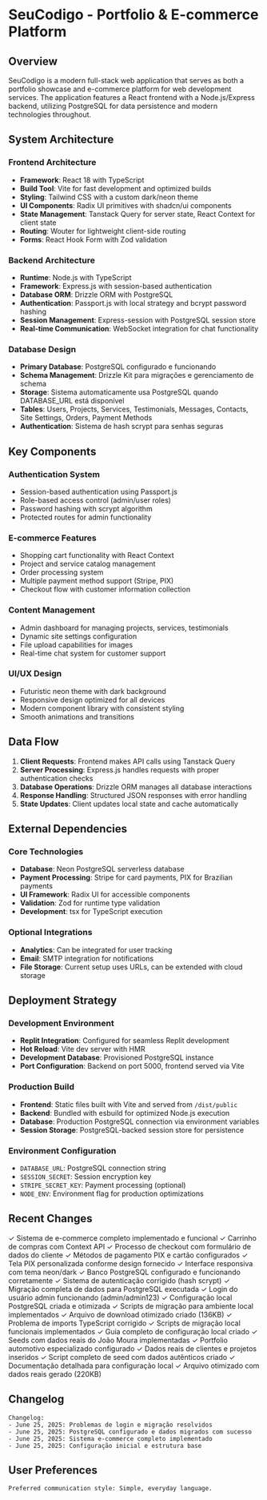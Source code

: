 # SeuCodigo - Portfolio & E-commerce Platform

## Overview

SeuCodigo is a modern full-stack web application that serves as both a portfolio showcase and e-commerce platform for web development services. The application features a React frontend with a Node.js/Express backend, utilizing PostgreSQL for data persistence and modern technologies throughout.

## System Architecture

### Frontend Architecture
- **Framework**: React 18 with TypeScript
- **Build Tool**: Vite for fast development and optimized builds
- **Styling**: Tailwind CSS with a custom dark/neon theme
- **UI Components**: Radix UI primitives with shadcn/ui components
- **State Management**: Tanstack Query for server state, React Context for client state
- **Routing**: Wouter for lightweight client-side routing
- **Forms**: React Hook Form with Zod validation

### Backend Architecture
- **Runtime**: Node.js with TypeScript
- **Framework**: Express.js with session-based authentication
- **Database ORM**: Drizzle ORM with PostgreSQL
- **Authentication**: Passport.js with local strategy and bcrypt password hashing
- **Session Management**: Express-session with PostgreSQL session store
- **Real-time Communication**: WebSocket integration for chat functionality

### Database Design
- **Primary Database**: PostgreSQL configurado e funcionando
- **Schema Management**: Drizzle Kit para migrações e gerenciamento de schema
- **Storage**: Sistema automaticamente usa PostgreSQL quando DATABASE_URL está disponível
- **Tables**: Users, Projects, Services, Testimonials, Messages, Contacts, Site Settings, Orders, Payment Methods
- **Authentication**: Sistema de hash scrypt para senhas seguras

## Key Components

### Authentication System
- Session-based authentication using Passport.js
- Role-based access control (admin/user roles)
- Password hashing with scrypt algorithm
- Protected routes for admin functionality

### E-commerce Features
- Shopping cart functionality with React Context
- Project and service catalog management
- Order processing system
- Multiple payment method support (Stripe, PIX)
- Checkout flow with customer information collection

### Content Management
- Admin dashboard for managing projects, services, testimonials
- Dynamic site settings configuration
- File upload capabilities for images
- Real-time chat system for customer support

### UI/UX Design
- Futuristic neon theme with dark background
- Responsive design optimized for all devices
- Modern component library with consistent styling
- Smooth animations and transitions

## Data Flow

1. **Client Requests**: Frontend makes API calls using Tanstack Query
2. **Server Processing**: Express.js handles requests with proper authentication checks
3. **Database Operations**: Drizzle ORM manages all database interactions
4. **Response Handling**: Structured JSON responses with error handling
5. **State Updates**: Client updates local state and cache automatically

## External Dependencies

### Core Technologies
- **Database**: Neon PostgreSQL serverless database
- **Payment Processing**: Stripe for card payments, PIX for Brazilian payments
- **UI Framework**: Radix UI for accessible components
- **Validation**: Zod for runtime type validation
- **Development**: tsx for TypeScript execution

### Optional Integrations
- **Analytics**: Can be integrated for user tracking
- **Email**: SMTP integration for notifications
- **File Storage**: Current setup uses URLs, can be extended with cloud storage

## Deployment Strategy

### Development Environment
- **Replit Integration**: Configured for seamless Replit development
- **Hot Reload**: Vite dev server with HMR
- **Development Database**: Provisioned PostgreSQL instance
- **Port Configuration**: Backend on port 5000, frontend served via Vite

### Production Build
- **Frontend**: Static files built with Vite and served from `/dist/public`
- **Backend**: Bundled with esbuild for optimized Node.js execution
- **Database**: Production PostgreSQL connection via environment variables
- **Session Storage**: PostgreSQL-backed session store for persistence

### Environment Configuration
- `DATABASE_URL`: PostgreSQL connection string
- `SESSION_SECRET`: Session encryption key
- `STRIPE_SECRET_KEY`: Payment processing (optional)
- `NODE_ENV`: Environment flag for production optimizations

## Recent Changes

✓ Sistema de e-commerce completo implementado e funcional
✓ Carrinho de compras com Context API
✓ Processo de checkout com formulário de dados do cliente
✓ Métodos de pagamento PIX e cartão configurados
✓ Tela PIX personalizada conforme design fornecido
✓ Interface responsiva com tema neon/dark
✓ Banco PostgreSQL configurado e funcionando corretamente
✓ Sistema de autenticação corrigido (hash scrypt)
✓ Migração completa de dados para PostgreSQL executada
✓ Login do usuário admin funcionando (admin/admin123)
✓ Configuração local PostgreSQL criada e otimizada
✓ Scripts de migração para ambiente local implementados
✓ Arquivo de download otimizado criado (136KB)
✓ Problema de imports TypeScript corrigido
✓ Scripts de migração local funcionais implementados
✓ Guia completo de configuração local criado
✓ Seeds com dados reais do João Moura implementadas
✓ Portfolio automotivo especializado configurado
✓ Dados reais de clientes e projetos inseridos
✓ Script completo de seed com dados autênticos criado
✓ Documentação detalhada para configuração local
✓ Arquivo otimizado com dados reais gerado (220KB)

## Changelog

```
Changelog:
- June 25, 2025: Problemas de login e migração resolvidos
- June 25, 2025: PostgreSQL configurado e dados migrados com sucesso
- June 25, 2025: Sistema e-commerce completo implementado
- June 25, 2025: Configuração inicial e estrutura base
```

## User Preferences

```
Preferred communication style: Simple, everyday language.
```